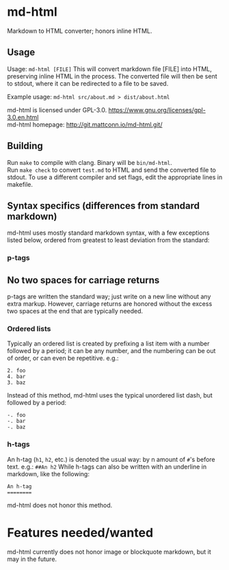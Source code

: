 # md-html
Markdown to HTML converter; honors inline HTML.

## Usage
Usage: `md-html [FILE]`
This will convert markdown file [FILE] into HTML, preserving inline HTML in the process.
The converted file will then be sent to stdout, where it can be redirected to a file to be saved.

Example usage:
`md-html src/about.md > dist/about.html`

md-html is licensed under GPL-3.0. <https://www.gnu.org/licenses/gpl-3.0.en.html>  
md-html homepage: <http://git.mattconn.io/md-html.git/>

## Building
Run `make` to compile with clang. Binary will be `bin/md-html`.  
Run `make check` to convert `test.md` to HTML and send the converted file to stdout.
To use a different compiler and set flags, edit the appropriate lines in makefile.

## Syntax specifics (differences from standard markdown)
md-html uses mostly standard markdown syntax, with a few exceptions listed below, ordered from greatest to least deviation from the standard:

### p-tags
## No two spaces for carriage returns
p-tags are written the standard way; just write on a new line without any extra markup. However, carriage returns are honored without the excess two spaces at the end that are typically needed.

### Ordered lists
Typically an ordered list is created by prefixing a list item with a number followed by a period; it can be any number, and the numbering can be out of order, or can even be repetitive. 
e.g.:
```
2. foo
4. bar
3. baz
```
Instead of this method, md-html uses the typical unordered list dash, but followed by a period:
```
-. foo
-. bar
-. baz
```

### h-tags
An h-tag (`h1`, `h2`, etc.) is denoted the usual way: by n amount of `#`'s before text.
e.g.: `##An h2`
While h-tags can also be written with an underline in markdown, like the following:
```
An h-tag
========
```
md-html does not honor this method.

# Features needed/wanted
md-html currently does not honor image or blockquote markdown, but it may in the future.
